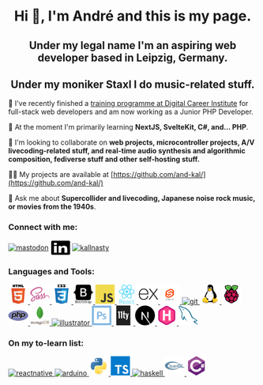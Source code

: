 <h1 align="center">Hi 👋, I'm André and this is my page.</h1>
<h2 align="center">Under my legal name I'm an aspiring web developer based in Leipzig, Germany.</h3>
<h2 align="center">Under my moniker Staxl I do music-related stuff.</h3>

🔭 I've recently finished a [training programme at Digital Career Institute](https://digitalcareerinstitute.org/) for full-stack web developers and am now working as a Junior PHP Developer.

📌 At the moment I'm primarily learning **NextJS, SvelteKit, C#, and... PHP**.

👾 I'm looking to collaborate on **web projects, microcontroller projects, A/V livecoding-related stuff, and real-time audio synthesis and algorithmic composition, fediverse stuff and other self-hosting stuff.**

👨‍💻 My projects are available at [https://github.com/and-kal/](https://github.com/and-kal/)

💬 Ask me about **Supercollider and livecoding, Japanese noise rock music, or movies from the 1940s**.

<h3 align="left">Connect with me:</h3>
<p align="left">
<a href="https://sonomu.club/@staxl" target="blank"><img align="center" src="https://upload.wikimedia.org/wikipedia/commons/4/48/Mastodon_Logotype_%28Simple%29.svg" alt="mastodon" height="30" width="40" /></a>
<a href="https://www.linkedin.com/in/andr%C3%A9-k-578791230/" target="blank"><img align="center" src="https://raw.githubusercontent.com/devicons/devicon/master/icons/linkedin/linkedin-plain.svg" alt="linkedin" height="30" width="40" /></a>
<a href="https://dev.to/kallnasty" target="blank"><img align="center" src="https://cdn.jsdelivr.net/npm/simple-icons@3.0.1/icons/dev-dot-to.svg" alt="kallnasty" height="30" width="40" /></a>
</p>

<h3 align="left">Languages and Tools:</h3>
<p align="left"> 
  <a href="https://www.w3.org/html/" target="_blank" rel="noopener noreferrer"> <img src="https://raw.githubusercontent.com/devicons/devicon/master/icons/html5/html5-original-wordmark.svg" alt="html5" width="40" height="40"/>
  </a> 
  <a href="https://sass-lang.com" target="_blank" rel="noopener noreferrer"> <img src="https://raw.githubusercontent.com/devicons/devicon/master/icons/sass/sass-original.svg" alt="sass" width="40" height="40"/>
  </a> 
  <a href="https://www.w3schools.com/css/" target="_blank" rel="noopener noreferrer"> <img src="https://raw.githubusercontent.com/devicons/devicon/master/icons/css3/css3-original-wordmark.svg" alt="css3" width="40" height="40"/>
  </a> 
  <a href="https://getbootstrap.com" target="_blank" rel="noopener noreferrer"> <img src="https://raw.githubusercontent.com/devicons/devicon/master/icons/bootstrap/bootstrap-plain-wordmark.svg" alt="bootstrap" width="40" height="40"/>
  </a> 
  <a href="https://developer.mozilla.org/en-US/docs/Web/JavaScript" target="_blank" rel="noopener noreferrer"> <img src="https://raw.githubusercontent.com/devicons/devicon/master/icons/javascript/javascript-original.svg" alt="javascript" width="40" height="40"/>
  </a> 
  <a href="https://reactjs.org/" target="_blank" rel="noopener noreferrer"> <img src="https://raw.githubusercontent.com/devicons/devicon/master/icons/react/react-original-wordmark.svg" alt="react" width="40" height="40"/>
  </a> 
  <a href="https://expressjs.com/" target="_blank" rel="noopener noreferrer"> <img src="https://raw.githubusercontent.com/devicons/devicon/master/icons/express/express-original.svg" alt="express" width="40" height="40"/>
  </a> 
  <a href="https://svelte.dev" target="_blank" rel="noopener noreferrer"> <img src="https://raw.githubusercontent.com/devicons/devicon/master/icons/svelte/svelte-original-wordmark.svg" alt="svelte" width="40" height="40"/>
  </a> 
  <a href="https://git-scm.com/" target="_blank" rel="noopener noreferrer"> <img src="https://www.vectorlogo.zone/logos/git-scm/git-scm-icon.svg" alt="git" width="40" height="40"/>
  </a> 
  <a href="https://www.linux.org/" target="_blank" rel="noopener noreferrer"> <img src="https://raw.githubusercontent.com/devicons/devicon/master/icons/linux/linux-original.svg" alt="linux" width="40" height="40"/>
  </a> 
  <a href="https://www.raspberrypi.org/" target="_blank" rel="noopener noreferrer"> <img src="https://raw.githubusercontent.com/devicons/devicon/master/icons/raspberrypi/raspberrypi-original.svg" alt="raspberrypi" width="40" height="40"/>
  </a> 
  <a href="https://www.php.net" target="_blank" rel="noopener noreferrer"> <img src="https://raw.githubusercontent.com/devicons/devicon/master/icons/php/php-original.svg" alt="php" width="40" height="40"/>
  </a> 
  <a href="https://www.mongodb.com/" target="_blank" rel="noopener noreferrer"> <img src="https://raw.githubusercontent.com/devicons/devicon/master/icons/mongodb/mongodb-original-wordmark.svg" alt="mongodb" width="40" height="40"/>
  </a> 
  <a href="https://www.adobe.com/in/products/illustrator.html" target="_blank" rel="noopener noreferrer"> <img src="https://www.vectorlogo.zone/logos/adobe_illustrator/adobe_illustrator-icon.svg" alt="illustrator" width="40" height="40"/>
  </a> 
  <a href="https://www.photoshop.com/en" target="_blank" rel="noopener noreferrer"> <img src="https://raw.githubusercontent.com/devicons/devicon/master/icons/photoshop/photoshop-line.svg" alt="photoshop" width="40" height="40"/>
  </a>  
  <a href="https://github.com/11ty/eleventy" target="_blank" rel="noopener noreferrer"> <img src="https://raw.githubusercontent.com/devicons/devicon/master/icons/eleventy/eleventy-original.svg" alt="11ty" width="40" height="40"/>
  </a>
  <a href="https://github.com/vercel/next.js/" target="_blank" rel="noopener noreferrer"> <img src="https://raw.githubusercontent.com/devicons/devicon/master/icons/nextjs/nextjs-original.svg" alt="nextjs" width="40" height="40"/>
  </a>
  <a href="https://github.com/gohugoio/hugo" target="_blank" rel="noopener noreferrer"> <img src="https://raw.githubusercontent.com/devicons/devicon/master/icons/hugo/hugo-original.svg" alt="Hugo" width="40" height="40"/>
  </a>
  <a href="https://www.mysql.com/" target="_blank" rel="noopener noreferrer"> <img src="https://raw.githubusercontent.com/devicons/devicon/master/icons/mysql/mysql-original.svg" alt="MySQL" width="40" height="40"/>
  </a>
</p>

<h3 align="left">On my to-learn list:</h3>
  <p align="left"> 
    <a href="https://reactnative.dev/" target="_blank" rel="noopener noreferrer"> 
    <img src="https://reactnative.dev/img/header_logo.svg" alt="reactnative" width="40" height="40"/>
    </a>
    <a href="https://www.arduino.cc/" target="_blank" rel="noopener noreferrer">
    <img src="https://cdn.worldvectorlogo.com/logos/arduino-1.svg" alt="arduino" width="40" height="40"/>
    </a>
    <a href="https://www.python.org/" target="_blank" rel="noopener noreferrer">
    <img src="https://raw.githubusercontent.com/devicons/devicon/master/icons/python/python-original.svg" alt="python" width="40" height="40"/>
    </a>
    <a href="https://www.typescriptlang.org/" target="_blank" rel="noopener noreferrer">
    <img src="https://raw.githubusercontent.com/devicons/devicon/master/icons/typescript/typescript-original.svg" alt="typescript" width="40" height="40"/>
    </a>
    <a href="https://www.haskell.org/" target="_blank" rel="noopener noreferrer">
    <img src="https://upload.wikimedia.org/wikipedia/commons/1/1c/Haskell-Logo.svg" alt="haskell" width="40" height="40"/>
    </a>
    <a href="https://www.opengl.org/" target="_blank" rel="noopener noreferrer">
    <img src="https://raw.githubusercontent.com/devicons/devicon/master/icons/opengl/opengl-original.svg" alt="opengl" width="40" height="40"/>
    </a>
    <a href="https://www.w3schools.com/cs/" target="_blank" rel="noopener noreferrer">
    <img src="https://raw.githubusercontent.com/devicons/devicon/master/icons/csharp/csharp-original.svg" alt="csharp" width="40" height="40"/>
    </a>
</p>
